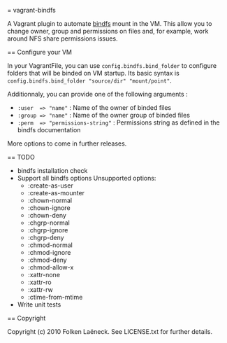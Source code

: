 = vagrant-bindfs

A Vagrant plugin to automate [bindfs](http://code.google.com/p/bindfs/) mount in the VM.
This allow you to change owner, group and permissions on files and, for example, work around NFS share permissions issues.

== Configure your VM

In your VagrantFile, you can use `config.bindfs.bind_folder` to configure folders that will be binded on VM startup. Its basic syntax is `config.bindfs.bind_folder "source/dir" "mount/point"`.

Additionnaly, you can provide one of the following arguments :

- `:user  => "name"` : Name of the owner of binded files
- `:group => "name"` : Name of the owner group of binded files
- `:perm  => "permissions-string"` : Permissions string as defined in the bindfs documentation

More options to come in further releases.

== TODO

- bindfs installation check
- Support all bindfs options
  Unsupported options:
  * :create-as-user
  * :create-as-mounter
  * :chown-normal
  * :chown-ignore
  * :chown-deny
  * :chgrp-normal
  * :chgrp-ignore
  * :chgrp-deny
  * :chmod-normal
  * :chmod-ignore
  * :chmod-deny
  * :chmod-allow-x
  * :xattr-none
  * :xattr-ro
  * :xattr-rw
  * :ctime-from-mtime
- Write unit tests

== Copyright

Copyright (c) 2010 Folken Laëneck. See LICENSE.txt for further details.

